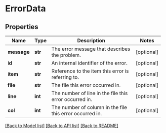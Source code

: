 # ErrorData

## Properties
Name | Type | Description | Notes
------------ | ------------- | ------------- | -------------
**message** | **str** | The error message that describes the problem. | [optional] 
**id** | **str** | An internal identifier of the error. | [optional] 
**item** | **str** | Reference to the item this error is referring to. | [optional] 
**file** | **str** | The file this error occurred in. | [optional] 
**line** | **int** | The number of line in the file this error occurred in. | [optional] 
**col** | **int** | The number of column in the file this error occurred in. | [optional] 

[[Back to Model list]](../README.md#documentation-for-models) [[Back to API list]](../README.md#documentation-for-api-endpoints) [[Back to README]](../README.md)


